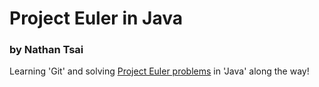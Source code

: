 # Project Euler in Java
### by Nathan Tsai

Learning 'Git' and solving
[Project Euler problems](https://projecteuler.net/archives) in 'Java' along the way!
